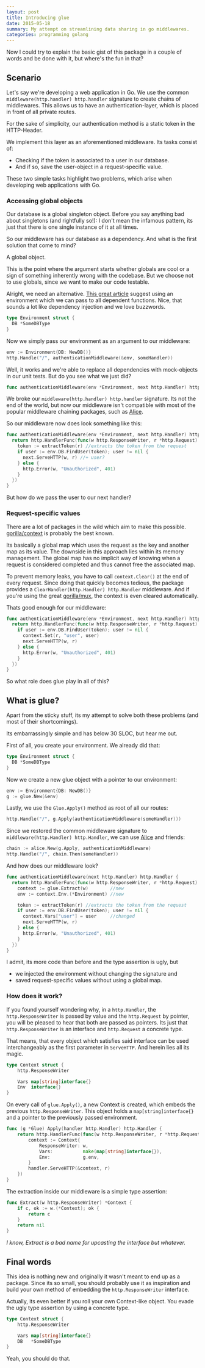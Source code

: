```yaml
---
layout: post
title: Introducing glue
date: 2015-05-18
summary: My attempt on streamlining data sharing in go middlewares.
categories: programming golang
---
```


Now I could try to explain the basic gist of this package in a couple of words and be done with it, but where's the fun in that?

## Scenario

Let's say we're developing a web application in Go. We use the common `middleware(http.handler) http.handler` signature to create chains of middlewares.
This allows us to have an authentication-layer, which is placed in front of all private routes.

For the sake of simplicity, our authentication method is a static token in the HTTP-Header.

We implement this layer as an aforementioned middleware. Its tasks consist of:

- Checking if the token is associated to a user in our database.
- And if so, save the user-object in a request-specific value.

These two simple tasks highlight two problems, which arise when developing web applications with Go.

### Accessing global objects

Our database is a global singleton object. Before you say anything bad about singletons (and rightfully so!): I don't mean the infamous pattern, its just that there is one single instance of it at all times.

So our middleware has our database as a dependency. And what is the first solution that come to mind?

A global object.

This is the point where the argument starts whether globals are cool or a sign of something inherently wrong with the codebase. But we choose not to use globals, since we want to make our code testable.

Alright, we need an alternative. [This great article](http://www.jerf.org/iri/post/2929) suggest using an environment which we can pass to all dependent functions. Nice, that sounds a lot like dependency injection and we love buzzwords.

```go
type Environment struct {
  DB *SomeDBType
}
```

Now we simply pass our environment as an argument to our middleware:

```go
env := Environment{DB: NewDB()}
http.Handle("/", authenticationMiddleware(&env, someHandler))
```

Well, it works and we're able to replace all dependencies with mock-objects in our unit tests. But do you see what we just did?

```go
func authenticationMiddleware(env *Environment, next http.Handler) http.Handler { ...
```

We broke our `middleware(http.handler) http.handler` signature. Its not the end of the world, but now our middleware isn't compatible with most of the popular middleware chaining packages, such as [Alice](https://github.com/justinas/alice).

So our middleware now does look something like this:

```go
func authenticationMiddleware(env *Environment, next http.Handler) http.Handler {
  return http.HandlerFunc(func(w http.ResponseWriter, r *http.Request) {
    token := extractToken(r) //extracts the token from the request
    if user := env.DB.FindUser(token); user != nil {
      next.ServeHTTP(w, r) //+ user?
    } else {
      http.Error(w, "Unauthorized", 401)
    }
  })
}
```

But how do we pass the user to our next handler?

### Request-specific values

There are a lot of packages in the wild which aim to make this possible. [gorilla/context](http://www.gorillatoolkit.org/pkg/context) is probably the best known.

Its basically a global map which uses the request as the key and another map as its value. The downside in this approach lies within its memory management. The global map has no implicit way of knowing when a request is considered completed and thus cannot free the associated map.

To prevent memory leaks, you have to call `context.Clear()` at the end of every request. Since doing that quickly becomes tedious, the package provides a `ClearHandler(http.Handler) http.Handler` middleware. And if you're using the great [gorilla/mux](http://www.gorillatoolkit.org/pkg/mux), the context is even cleared automatically.

Thats good enough for our middleware:

```go
func authenticationMiddleware(env *Environment, next http.Handler) http.Handler {
  return http.HandlerFunc(func(w http.ResponseWriter, r *http.Request) {
    if user := env.DB.FindUser(token); user != nil {
      context.Set(r, "user", user)
      next.ServeHTTP(w, r)
    } else {
      http.Error(w, "Unauthorized", 401)
    }
  })
}
```

So what role does glue play in all of this?

## What is glue?

Apart from the sticky stuff, its my attempt to solve both these problems (and most of their shortcomings).

Its embarrassingly simple and has below 30 SLOC, but hear me out.

First of all, you create your environment. We already did that:

```go
type Environment struct {
  DB *SomeDBType
}
```

Now we create a new glue object with a pointer to our environment:

```go
env := Environment{DB: NewDB()}
g := glue.New(&env)
```

Lastly, we use the `Glue.Apply()` method as root of all our routes:

```go
http.Handle("/", g.Apply(authenticationMiddleware(someHandler)))
```

Since we restored the common middleware signature to `middleware(http.Handler) http.Handler`, we can use [Alice](https://github.com/justinas/alice) and friends:

```go
chain := alice.New(g.Apply, authenticationMiddleware)
http.Handle("/", chain.Then(someHandler))
```

And how does our middleware look?

```go
func authenticationMiddleware(next http.Handler) http.Handler {
  return http.HandlerFunc(func(w http.ResponseWriter, r *http.Request) {
    context := glue.Extract(w)        //new
    env := context.Env.(*Environment) //new

    token := extractToken(r) //extracts the token from the request
    if user := env.DB.FindUser(token); user != nil {
      context.Vars["user"] = user     //changed
      next.ServeHTTP(w, r)
    } else {
      http.Error(w, "Unauthorized", 401)
    }
  })
}
```

I admit, its more code than before and the type assertion is ugly, but

- we injected the environment without changing the signature and
- saved request-specific values without using a global map.

### How does it work?

If you found yourself wondering why, in a `http.Handler`, the `http.ResponseWriter` is passed by value and the `http.Request` by pointer, you will be pleased to hear that both are passed as pointers. Its just that `http.ResponseWriter` is an interface and `http.Request` a concrete type.

That means, that every object which satisfies said interface can be used interchangeably as the first parameter in `ServeHTTP`. And herein lies all its magic.

```go
type Context struct {
	http.ResponseWriter

	Vars map[string]interface{}
	Env  interface{}
}
```

On every call of `glue.Apply()`, a new Context is created, which embeds the previous `http.ResponseWriter`. This object holds a `map[string]interface{}` and a pointer to the previously passed environment.

```go
func (g *Glue) Apply(handler http.Handler) http.Handler {
	return http.HandlerFunc(func(w http.ResponseWriter, r *http.Request) {
		context := Context{
			ResponseWriter: w,
			Vars:           make(map[string]interface{}),
			Env:            g.env,
		}
		handler.ServeHTTP(&context, r)
	})
}
```

The extraction inside our middleware is a simple type assertion:

```go
func Extract(w http.ResponseWriter) *Context {
	if c, ok := w.(*Context); ok {
		return c
	}
	return nil
}
```

*I know, Extract is a bad name for upcasting the interface but whatever.*

## Final words

This idea is nothing new and originally it wasn't meant to end up as a package. Since its so small, you should probably use it as inspiration and build your own method of embedding the `http.ResponseWriter` interface.

Actually, its even better if you roll your own Context-like object. You evade the ugly type assertion by using a concrete type.

```go
type Context struct {
	http.ResponseWriter

	Vars map[string]interface{}
	DB   *SomeDBType
}
```

Yeah, you should do that.

